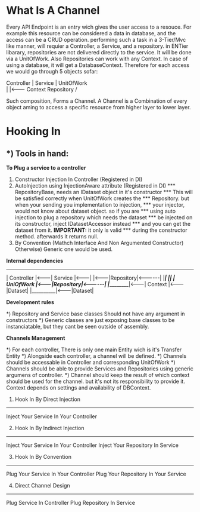 


What Is A Channel
=================

Every API Endpoint is an entry wich gives the user access 
to a resouce. For example this resource can be considered 
a data in database, and the access can be a CRUD operation. 
performing such a task in a 3-Tier/Mvc like manner, will requier 
a Controller, a Service, and a repository. in ENTier libarary, 
repositories are not delivered directly to the service. It will 
be done via a UnitOfWork. Also Repositories can work with any 
Context. In case of using a database, it will get a DatabaseContext. 
Therefore for each access we would go through 5 objects sofar:

Controller
 |
Service
 |
UnitOfWork \
 |          |<--- Context
Repository /

Such composition, Forms a Channel. A Channel is a Combination of every 
object aming to access a specific resource from higher layer to lower 
layer.


Hooking In
==========


*) Tools in hand:
-----------------

__To Plug a service to a controller__

1) Constructor Injection In Controller (Registered in DI)
2) AutoInjection using InjectionAware attribute (Registered in DI)
    *** RepositoryBase, needs an IDataset object in it's constructor
    *** This will be satisfied correctly when UnitOfWork creates the
    *** Repository. but when your sending you implementation to injection,
    *** your injector, would not know about dataset object. so if you are
    *** using auto injection to plug a repository which needs the dataset 
    *** be injected on its constructor, inject IDatasetAccessor instead
    *** and you can get the dataset from it. __IMPORTANT:__ it only is valid
    *** during the constructor method. afterwards it returns null.
3) By Convention (Mathch Interface And Non Argumented Constructor)
Otherwise) Generic one would be used.


__Internal dependencies__

 ____________      _________      ___________      __________
| Controller |<---| Service |<---|           |<---|Repository|<------|
|____________|    |_________|    | UniOfWork |<---|Repository|<------|
                                 |___________|<---| Context  |<---|Dataset|
                                                  |__________|<---|Dataset|

__Development rules__

*) Repository and Service base classes Should not have any argument in constructors
*) Generic classes are just exposing base classes to be instanciatable, but they cant be seen outside of assembly.

__Channels Management__

*) For each controller, There is only one main Entity wich is it's Transfer Entity
*) Alongside each controller, a channel will be defined.
*) Channels should be accessable in Controller and corresponding UnitOfWork
*) Channels should be able to provide Services and Repositories using generic argumens of controller.
*) Channel should keep the result of which context should be used for the channel. but it's not its responsibility to provide it. Context depends on settings and availability of DBContext.




1) Hook In By Direct Injection
------------------------------
Inject Your Service In Your Controller


2) Hook In By Indirect Injection
--------------------------------
Inject Your Service In Your Controller
Inject Your Repository In Service 


3) Hook In By Convention
------------------------
Plug Your Service In Your Controller
Plug Your Repository In Your Service



4) Direct Channel Design
------------------------
Plug Service In Controller
Plug Repository In Service



